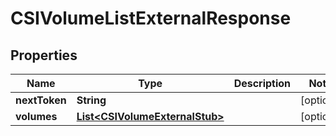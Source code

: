 

# CSIVolumeListExternalResponse


## Properties

Name | Type | Description | Notes
------------ | ------------- | ------------- | -------------
**nextToken** | **String** |  |  [optional]
**volumes** | [**List&lt;CSIVolumeExternalStub&gt;**](CSIVolumeExternalStub.md) |  |  [optional]



